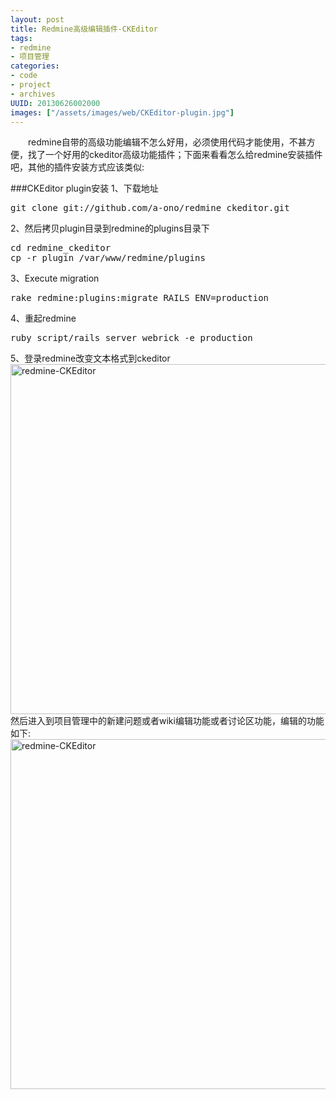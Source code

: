 ```yaml
---
layout: post
title: Redmine高级编辑插件-CKEditor
tags: 
- redmine
- 项目管理
categories:
- code
- project
- archives
UUID: 20130626002000
images: ["/assets/images/web/CKEditor-plugin.jpg"]
---
```


 　　redmine自带的高级功能编辑不怎么好用，必须使用代码才能使用，不甚方便，找了一个好用的ckeditor高级功能插件；下面来看看怎么给redmine安装插件吧，其他的插件安装方式应该类似:

###CKEditor plugin安装
1、下载地址
<pre id="bash">
git clone git://github.com/a-ono/redmine_ckeditor.git
</pre>

2、然后拷贝plugin目录到redmine的plugins目录下
<pre id="bash">
cd redmine_ckeditor
cp -r plugin /var/www/redmine/plugins
</pre>

3、Execute migration
<pre id="bash">
rake redmine:plugins:migrate RAILS_ENV=production
</pre>

4、重起redmine
<pre id="bash">
ruby script/rails server webrick -e production
</pre>

5、登录redmine改变文本格式到ckeditor
<a href="{{site.aliyun_oss}}/assets/images/web/redmine-CKEditor.jpg" alt="redmine-CKEditor" rel="prettyPhoto[{{page.UUID}}]">
  <img src="{{site.aliyun_oss}}/assets/images/web/redmine-CKEditor.jpg" width="560px"  alt="redmine-CKEditor" />
</a>
然后进入到项目管理中的新建问题或者wiki编辑功能或者讨论区功能，编辑的功能如下:<br>
<a href="{{site.aliyun_oss}}/assets/images/web/CKEditor-plugin.jpg" alt="redmine-CKEditor" rel="prettyPhoto[{{page.UUID}}]">
  <img src="{{site.aliyun_oss}}/assets/images/web/CKEditor-plugin.jpg" width="560px"  alt="redmine-CKEditor" />
</a>



